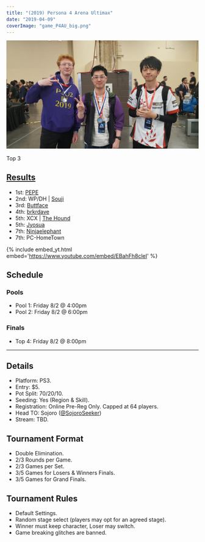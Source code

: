 ```yaml
---
title: "(2019) Persona 4 Arena Ultimax"
date: "2019-04-09"
coverImage: "game_P4AU_big.png"
---
```


![](/uploads/p4u2_top4.jpg)

Top 3

## [Results](https://smash.gg/tournament/animevo-2019/events/persona-4-arena-ultimax-1/overview)

- 1st: [PEPE](@pepe_persona)
- 2nd: WP/DH \| [Souji](@soujif91)
- 3rd: [Buttface](@the_buttface)
- 4th: [brkrdave](@brkrdv)
- 5th: XCX \| [The Hound](@the_hound2)
- 5th: [Jyosua](@jyosua)
- 7th: [Ninjaelephant](@ninjaelephant31)
- 7th: PC-HomeTown

{% include embed_yt.html embed='https://www.youtube.com/embed/EBahFh8cleI' %}

## Schedule

### Pools

- Pool 1: Friday 8/2 @ 4:00pm
- Pool 2: Friday 8/2 @ 6:00pm

### Finals

- Top 4: Friday 8/2 @ 8:00pm

* * *

## Details

- Platform: PS3.
- Entry: $5.
- Pot Split: 70/20/10.
- Seeding: Yes (Region & Skill).
- Registration: Online Pre-Reg Only. Capped at 64 players.
- Head TO: Sojoro ([@SojoroSeeker](https://twitter.com/SojoroSeeker))
- Stream: TBD.

## Tournament Format

- Double Elimination.
- 2/3 Rounds per Game.
- 2/3 Games per Set.
- 3/5 Games for Losers & Winners Finals.
- 3/5 Games for Grand Finals.

## Tournament Rules

- Default Settings.
- Random stage select (players may opt for an agreed stage).
- Winner must keep character, Loser may switch.
- Game breaking glitches are banned.
